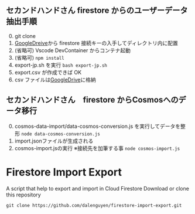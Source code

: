 ## セカンドハンドさん firestore からのユーザーデータ抽出手順

0. git clone
1. [GoogleDreive](https://drive.google.com/file/d/1L1a62FpAk0aGv6ElkxUM3MfAcOUtQWt2/view?usp=sharing"接続キー")から firestore 接続キーの入手してディレクトリ内に配置
2. (省略可) Vscode DevContainer からコンテナ起動
3. (省略可) `npm install`
4. export-jp.sh を実行 `bash export-jp.sh`
5. export.csv が作成できば OK
6. csv ファイルは[GoogleDrive](https://drive.google.com/drive/folders/1nyVzpklcN1d7q9Zh2PPQzQVl-tx7i4te?usp=share_link)に格納

## セカンドハンドさん　firestore からCosmosへのデータ移行

0. cosmos-data-import/data-cosmos-conversion.js を実行してデータを整形 ```node data-cosmos-conversion.js```
1. import.jsonファイルが生成される
2. cosmos-import.jsの実行 ※接続先を加筆する事 ```node cosmos-import.js```

# Firestore Import Export

A script that help to export and import in Cloud Firestore
Download or clone this repository

```
git clone https://github.com/dalenguyen/firestore-import-export.git
```
